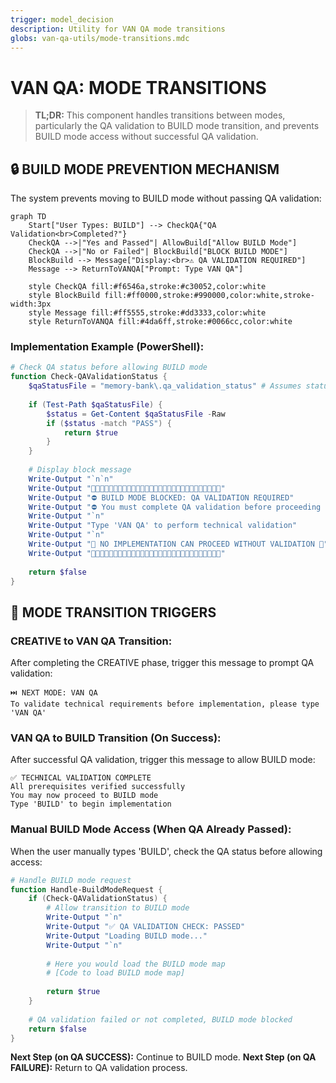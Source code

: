 ```yaml
---
trigger: model_decision
description: Utility for VAN QA mode transitions
globs: van-qa-utils/mode-transitions.mdc
---
```

# VAN QA: MODE TRANSITIONS

> **TL;DR:** This component handles transitions between modes, particularly the QA validation to BUILD mode transition, and prevents BUILD mode access without successful QA validation.

## 🔒 BUILD MODE PREVENTION MECHANISM

The system prevents moving to BUILD mode without passing QA validation:

```mermaid
graph TD
    Start["User Types: BUILD"] --> CheckQA{"QA Validation<br>Completed?"}
    CheckQA -->|"Yes and Passed"| AllowBuild["Allow BUILD Mode"]
    CheckQA -->|"No or Failed"| BlockBuild["BLOCK BUILD MODE"]
    BlockBuild --> Message["Display:<br>⚠️ QA VALIDATION REQUIRED"]
    Message --> ReturnToVANQA["Prompt: Type VAN QA"]
    
    style CheckQA fill:#f6546a,stroke:#c30052,color:white
    style BlockBuild fill:#ff0000,stroke:#990000,color:white,stroke-width:3px
    style Message fill:#ff5555,stroke:#dd3333,color:white
    style ReturnToVANQA fill:#4da6ff,stroke:#0066cc,color:white
```

### Implementation Example (PowerShell):
```powershell
# Check QA status before allowing BUILD mode
function Check-QAValidationStatus {
    $qaStatusFile = "memory-bank\.qa_validation_status" # Assumes status is written by reports.mdc
    
    if (Test-Path $qaStatusFile) {
        $status = Get-Content $qaStatusFile -Raw
        if ($status -match "PASS") {
            return $true
        }
    }
    
    # Display block message
    Write-Output "`n`n"
    Write-Output "🚫🚫🚫🚫🚫🚫🚫🚫🚫🚫🚫🚫🚫🚫🚫🚫🚫🚫🚫🚫🚫🚫🚫🚫🚫🚫🚫🚫🚫"
    Write-Output "⛔️ BUILD MODE BLOCKED: QA VALIDATION REQUIRED"
    Write-Output "⛔️ You must complete QA validation before proceeding to BUILD mode"
    Write-Output "`n"
    Write-Output "Type 'VAN QA' to perform technical validation"
    Write-Output "`n"
    Write-Output "🚫 NO IMPLEMENTATION CAN PROCEED WITHOUT VALIDATION 🚫"
    Write-Output "🚫🚫🚫🚫🚫🚫🚫🚫🚫🚫🚫🚫🚫🚫🚫🚫🚫🚫🚫🚫🚫🚫🚫🚫🚫🚫🚫🚫🚫"
    
    return $false
}
```

## 🚨 MODE TRANSITION TRIGGERS

### CREATIVE to VAN QA Transition:
After completing the CREATIVE phase, trigger this message to prompt QA validation:

```
⏭️ NEXT MODE: VAN QA
To validate technical requirements before implementation, please type 'VAN QA'
```

### VAN QA to BUILD Transition (On Success):
After successful QA validation, trigger this message to allow BUILD mode:

```
✅ TECHNICAL VALIDATION COMPLETE
All prerequisites verified successfully
You may now proceed to BUILD mode
Type 'BUILD' to begin implementation
```

### Manual BUILD Mode Access (When QA Already Passed):
When the user manually types 'BUILD', check the QA status before allowing access:

```powershell
# Handle BUILD mode request
function Handle-BuildModeRequest {
    if (Check-QAValidationStatus) {
        # Allow transition to BUILD mode
        Write-Output "`n"
        Write-Output "✅ QA VALIDATION CHECK: PASSED"
        Write-Output "Loading BUILD mode..."
        Write-Output "`n"
        
        # Here you would load the BUILD mode map
        # [Code to load BUILD mode map]
        
        return $true
    }
    
    # QA validation failed or not completed, BUILD mode blocked
    return $false
}
```

**Next Step (on QA SUCCESS):** Continue to BUILD mode.
**Next Step (on QA FAILURE):** Return to QA validation process. 